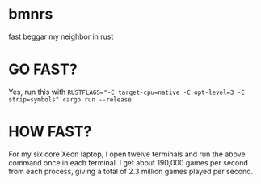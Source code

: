 # bmnrs
fast beggar my neighbor in rust

# GO FAST?
Yes, run this with `RUSTFLAGS="-C target-cpu=native -C opt-level=3 -C strip=symbols" cargo run --release`

# HOW FAST?
For my six core Xeon laptop, I open twelve terminals and run the above command once in each terminal.
I get about 190,000 games per second from each process, giving a total of 2.3 million games played per second.
